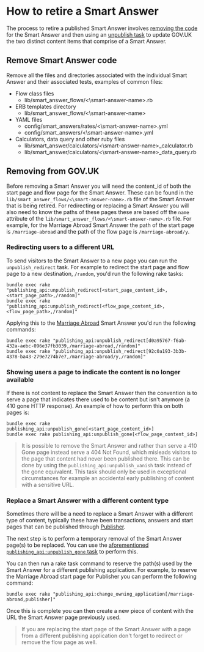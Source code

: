 # How to retire a Smart Answer

The process to retire a published Smart Answer involves
[removing the code](#remove-smart-answer-code) for the Smart Answer and then
using an [unpublish task](#removing-from-govuk) to update GOV.UK the two
distinct content items that comprise of a Smart Answer.

## Remove Smart Answer code

Remove all the files and directories associated with the individual Smart
Answer and their associated tests, examples of common files:

- Flow class files
  - lib/smart_answer_flows/<\smart-answer-name>.rb
- ERB templates directory
  - lib/smart_answer_flows/<\smart-answer-name>
- YAML files
  - config/smart_answers/rates/<\smart-answer-name>.yml
  - config/smart_answers/<\smart-answer-name>.yml
- Calculators, data query and other ruby files
  - lib/smart_answer/calculators/<\smart-answer-name>\_calculator.rb
  - lib/smart_answer/calculators/<\smart-answer-name>\_data_query.rb

## Removing from GOV.UK

Before removing a Smart Answer you will need the content_id of both the start
page and flow page for the Smart Answer. These can be found in the
`lib/smart_answer_flows/<\smart-answer-name>.rb` file of the Smart Answer that
is being retired. For redirecting or replacing a Smart Answer you will also
need to know the paths of these pages these are based off the `name` attribute
of the `lib/smart_answer_flows/<\smart-answer-name>.rb` file. For example, for
the Marriage Abroad Smart Answer the path of the start page is `/marriage-abroad`
and the path of the flow page is `/marriage-abroad/y`.

### Redirecting users to a different URL

To send visitors to the Smart Answer to a new page you can run the
`unpublish_redirect` task. For example to redirect the start page and flow page
to a new destination, `/random`, you'd run the following rake tasks:

```
bundle exec rake "publishing_api:unpublish_redirect[<start_page_content_id>,<start_page_path>,/random]"
bundle exec rake "publishing_api:unpublish_redirect[<flow_page_content_id>,<flow_page_path>,/random]"
```

Applying this to the [Marriage Abroad](../../lib/smart_answer_flows/marriage-abroad.rb)
Smart Answer you'd run the following commands:

```
bundle exec rake "publishing_api:unpublish_redirect[d0a95767-f6ab-432a-aebc-096e37fb3039,/marriage-abroad,/random]"
bundle exec rake "publishing_api:unpublish_redirect[92c0a193-3b3b-4378-ba43-279e7274b7e7,/marriage-abroad/y,/random]"
```

### Showing users a page to indicate the content is no longer available

If there is not content to replace the Smart Answer then the convention is to
serve a page that indicates there used to be content but isn't anymore (a 410
gone HTTP response). An example of how to perform this on both pages is:

```
bundle exec rake publishing_api:unpublish_gone[<start_page_content_id>]
bundle exec rake publishing_api:unpublish_gone[<flow_page_content_id>]
```

> It is possible to remove the Smart Answer and rather than serve a 410 Gone
> page instead serve a 404 Not Found, which misleads visitors to the page that
> content had never been published there. This can be done by using the
> `publishing_api:unpublish_vanish` task instead of the gone equivalent. This
> task should only be used in exceptional circumstances for example an
> accidental early publishing of content with a sensitive URL.

### Replace a Smart Answer with a different content type

Sometimes there will be a need to replace a Smart Answer with a different type
of content, typically these have been transactions, answers and start pages
that can be published through [Publisher](https://github.com/alphagov/publisher).

The next step is to perform a temporary removal of the Smart Answer page(s) to
be replaced. You can use the [aforementioned `publishing_api:unpublish_gone`
task](#showing-users-a-page-to-indicate-the-content-is-no-longer-available)
to perform this.

You can then run a rake task command to reserve the path(s) used by the Smart
Answer for a different publishing application. For example, to reserve the
Marriage Abroad start page for Publisher you can perform the following command:

```
bundle exec rake "publishing_api:change_owning_application[/marriage-abroad,publisher]"
```

Once this is complete you can then create a new piece of content with the URL
the Smart Answer page previously used.

> If you are replacing the start page of the Smart Answer with a page from a
> different publishing application don't forget to redirect or remove the flow
> page as well.
